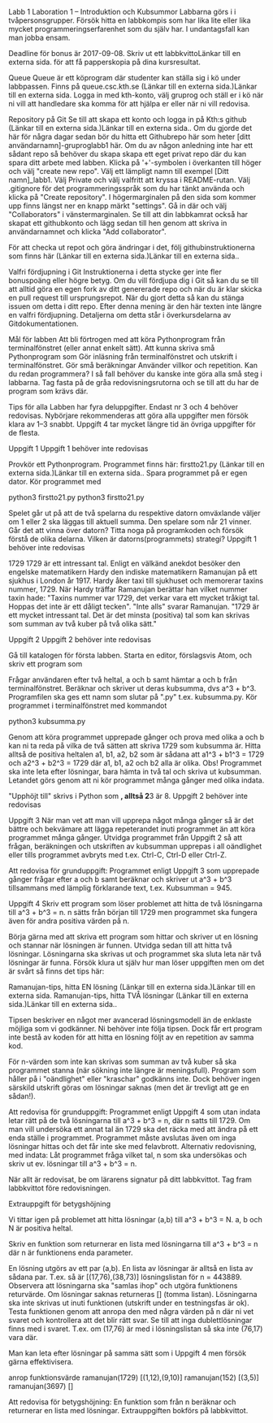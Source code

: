 Labb 1
Laboration 1 – Introduktion och Kubsummor
Labbarna görs i i tvåpersonsgrupper. Försök hitta en labbkompis som har lika lite eller lika mycket programmeringserfarenhet som du själv har. I undantagsfall kan man jobba ensam.

Deadline för bonus är 2017-09-08. Skriv ut ett labbkvittoLänkar till en externa sida. för att få papperskopia på dina kursresultat.

Queue
Queue är ett köprogram där studenter kan ställa sig i kö under labbpassen. Finns på queue.csc.kth.se (Länkar till en externa sida.)Länkar till en externa sida. Logga in med kth-konto, välj gruprog och ställ er i kö när ni vill att handledare ska komma för att hjälpa er eller när ni vill redovisa.

Repository på Git
Se till att skapa ett konto och logga in på Kth:s github (Länkar till en externa sida.)Länkar till en externa sida.. Om du gjorde det här för några dagar sedan bör du hitta ett Githubrepo här som heter [ditt användarnamn]-gruproglabb1 här. Om du av någon anledning inte har ett sådant repo så behöver du skapa skapa ett eget privat repo där du kan spara ditt arbete med labben. Klicka på '+'-symbolen i överkanten till höger och välj "create new repo". Välj ett lämpligt namn till exempel [Ditt namn]_labb1. Välj Private och välj valfritt att kryssa i README-rutan. Välj .gitignore för det programmeringsspråk som du har tänkt använda och klicka på "Create repository". I högermarginalen på den sida som kommer upp finns längst ner en knapp märkt "settings". Gå in där och välj "Collaborators" i vänstermarginalen. Se till att din labbkamrat också har skapat ett githubkonto och lägg sedan till hen genom att skriva in användarnamnet och klicka "Add collaborator".

 

För att checka ut repot och göra ändringar i det, följ githubinstruktionerna som finns här (Länkar till en externa sida.)Länkar till en externa sida..

Valfri fördjupning i Git
Instruktionerna i detta stycke ger inte fler bonuspoäng eller högre betyg. Om du vill fördjupa dig i Git så kan du se till att alltid göra en egen fork av ditt genererade repo och när du är klar skicka en pull request till ursprungsrepot. När du gjort detta så kan du stänga issuen om detta i ditt repo. Efter denna mening är den här texten inte längre en valfri fördjupning. Detaljerna om detta står i överkursdelarna av Gitdokumentationen.

Mål för labben
Att bli förtrogen med att köra Pythonprogram från terminalfönstret (eller annat enkelt sätt).
Att kunna skriva små Pythonprogram som
Gör inläsning från terminalfönstret och utskrift i terminalfönstret.
Gör små beräkningar
Använder villkor och repetition.
Kan du redan programmera?
I så fall behöver du kanske inte göra alla små steg i labbarna. Tag fasta på de gråa redovisningsrutorna och se till att du har de program som krävs där.

Tips för alla
Labben har fyra deluppgifter. Endast nr 3 och 4 behöver redovisas. Nybörjare rekommenderas att göra alla uppgifter men försök klara av 1–3 snabbt. Uppgift 4 tar mycket längre tid än övriga uppgifter för de flesta.

 

Uppgift 1
Uppgift 1 behöver inte redovisas

Provkör ett Pythonprogram. Programmet finns här: firstto21.py (Länkar till en externa sida.)Länkar till en externa sida.. Spara programmet på er egen dator. Kör programmet med

python3 firstto21.py
python3 firstto21.py

Spelet går ut på att de två spelarna du respektive datorn omväxlande väljer om 1 eller 2 ska läggas till aktuell summa. Den spelare som når 21 vinner. Går det att vinna över datorn? Titta noga på programkoden och försök förstå de olika delarna. Vilken är datorns(programmets) strategi? Uppgift 1 behöver inte redovisas

1729
1729 är ett intressant tal. Enligt en välkänd anekdot besöker den engelske matematikern Hardy den indiske matematikern Ramanujan på ett sjukhus i London år 1917. Hardy åker taxi till sjukhuset och memorerar taxins nummer, 1729. När Hardy träffar Ramanujan berättar han vilket nummer taxin hade: "Taxins nummer var 1729, det verkar vara ett mycket tråkigt tal. Hoppas det inte är ett dåligt tecken". "Inte alls" svarar Ramanujan. "1729 är ett mycket intressant tal. Det är det minsta (positiva) tal som kan skrivas som summan av två kuber på två olika sätt."

Uppgift 2
Uppgift 2 behöver inte redovisas

Gå till katalogen för första labben. Starta en editor, förslagsvis Atom, och skriv ett program som

Frågar användaren efter två heltal, a och b samt hämtar a och b från terminalfönstret.
Beräknar och skriver ut deras kubsumma, dvs a^3 + b^3.
Programfilen ska ges ett namn som slutar på ".py" t.ex. kubsumma.py. Kör programmet i terminalfönstret med kommandot

python3 kubsumma.py

Genom att köra programmet upprepade gånger och prova med olika a och b kan ni ta reda på vilka de två sätten att skriva 1729 som kubsumma är. Hitta alltså de positiva heltalen a1, b1, a2, b2 som är sådana att
a1^3 + b1^3 = 1729 och a2^3 + b2^3 = 1729 där a1, b1, a2 och b2 alla är olika. Obs! Programmet ska inte leta efter lösningar, bara hämta in två tal och skriva ut kubsumman. Letandet görs genom att ni kör programmet många gånger med olika indata.

"Upphöjt till" skrivs i Python som **, alltså 2**3 är 8. Uppgift 2 behöver inte redovisas

 
Uppgift 3
När man vet att man vill upprepa något många gånger så är det bättre och bekvämare att lägga repeterandet inuti programmet än att köra programmet många gånger. Utvidga programmet från Uppgift 2 så att frågan, beräkningen och utskriften av kubsumman upprepas i all oändlighet eller tills programmet avbryts med t.ex. Ctrl-C, Ctrl-D eller Ctrl-Z.

 

Att redovisa för grunduppgift: Programmet enligt Uppgift 3 som upprepade gånger frågar efter a och b samt beräknar och skriver ut a^3 + b^3 tillsammans med lämplig förklarande text, t.ex.   Kubsumman = 945.
 
Uppgift 4
Skriv ett program som löser problemet att hitta de två lösningarna till a^3 + b^3 = n. n sätts från början till 1729 men programmet ska fungera även för andra positiva värden på n.

 

Börja gärna med att skriva ett program som hittar och skriver ut en lösning och stannar när lösningen är funnen. Utvidga sedan till att hitta två lösningar. Lösningarna ska skrivas ut och programmet ska sluta leta när två lösningar är funna. Försök klura ut själv hur man löser uppgiften men om det är svårt så finns det tips här: 

Ramanujan-tips, hitta EN lösning (Länkar till en externa sida.)Länkar till en externa sida.    Ramanujan-tips, hitta TVÅ lösningar (Länkar till en externa sida.)Länkar till en externa sida..

Tipsen beskriver en något mer avancerad lösningsmodell än de enklaste möjliga som vi godkänner. Ni behöver inte följa tipsen. Dock får ert program inte bestå av koden för att hitta en lösning följt av en repetition av samma kod.

 

För n-värden som inte kan skrivas som summan av två kuber så ska programmet stanna (när sökning inte längre är meningsfull). Program som håller på i "oändlighet" eller "kraschar" godkänns inte. Dock behöver ingen särskild utskrift göras om lösningar saknas (men det är trevligt att ge en sådan!).

Att redovisa för grunduppgift: Programmet enligt Uppgift 4 som utan indata letar rätt på de två lösningarna till a^3 + b^3 = n, där n satts till 1729. Om man vill undersöka ett annat tal än 1729 ska det räcka med att ändra på ett enda ställe i programmet. Programmet måste avslutas även om inga lösningar hittas och det får inte ske med felavbrott.
Alternativ redovisning, med indata: Låt programmet fråga vilket tal, n som ska undersökas och skriv ut ev. lösningar till a^3 + b^3 = n.

När allt är redovisat, be om lärarens signatur på ditt labbkvittot.
Tag fram labbkvittot före redovisningen.

 

 

Extrauppgift för betygshöjning

Vi tittar igen på problemet att hitta lösningar (a,b) till a^3 + b^3 = N.   a, b och N är positiva heltal.

Skriv en funktion som returnerar en lista med lösningarna till a^3 + b^3 = n där n är funktionens enda parameter.

En lösning utgörs av ett par (a,b). En lista av lösningar är alltså en lista av sådana par. T.ex. så är  [(17,76),(38,73)]  lösningslistan för n = 443889. Observera att lösningarna ska "samlas ihop" och utgöra funktionens returvärde. Om lösningar saknas returneras [] (tomma listan). Lösningarna ska inte skrivas ut inuti funktionen (utskrift under en testningsfas är ok). Testa funktionen genom att anropa den med några värden på n där ni vet svaret och kontrollera att det blir rätt svar. Se till att inga dublettlösningar finns med i svaret. T.ex. om (17,76) är med i lösningslistan så ska inte (76,17) vara där.

Man kan leta efter lösningar på samma sätt som i Uppgift 4 men försök gärna effektivisera.

 

anrop	   	funktionsvärde
ramanujan(1729)	   	[(1,12),(9,10)]
ramanujan(152)	   	[(3,5)]
ramanujan(3697)	   	[] 

 

Att redovisa för betygshöjning:
En funktion som från n beräknar och returnerar en lista med lösningar.
Extrauppgiften bokförs på labbkvittot.
